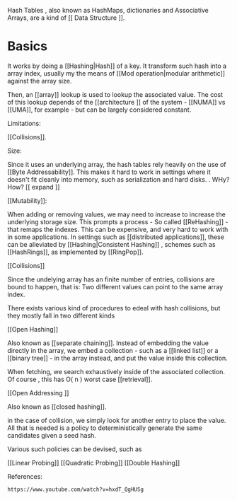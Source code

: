 
Hash Tables , also known as  HashMaps, dictionaries and Associative Arrays, are a kind of [[ Data Structure ]].


# Basics

It works by doing a [[Hashing|Hash]] of a key. 
It transform such hash into a array index, usually my the means of [[Mod operation|modular arithmetic]] against the array size. 

Then, an [[array]] lookup is used to lookup the associated value. 
The cost of this lookup depends of the [[architecture ]] of the system -  [[NUMA]] vs [[UMA]], for example - but can be largely considered constant. 

Limitations:

[[Collisions]].


Size:

Since it uses an underlying array, the hash tables rely heavily on the use of [[Byte Addressability]]. This makes it hard to work in settings where it doesn't fit cleanly into memory, such as serialization and hard disks.
    . WHy? How? [[ expand ]] 

    
[[Mutability]]:
    
When adding or removing values, we may need to increase to increase the underlying storage size. This prompts a process - So called [[ReHashing]] - that remaps the indexes. 
This can be expensive, and very hard to work with in some applications. In settings such as [[distributed applications]], these can be alleviated by [[Hashing|Consistent Hashing]] , schemes such as [[HashRings]], as implemented by [[RingPop]]. 


[[Collisions]]


Since the undelying array has an finite number of entries, collisions are bound to happen, that is: Two different values can point to the same array index. 

There exists various kind of procedures to edeal with hash collisions, but they mostly fall in two different kinds


[[Open Hashing]]

Also known as [[separate chaining]]. Instead of embedding the value directly in the array, we embed a collection - such as a [[linked list]] or a [[binary tree]] - in the array instead, and put the value inside this collection. 

When fetching, we search exhaustively  inside of the associated collection. Of course , this has O( n ) worst case [[retrieval]]. 

[[Open Addressing ]]
                    
Also known as [[closed hashing]]. 

in the case of collision, we simply look for another entry to place the value. All that is needed is a policy to deterministically generate the same candidates given a seed hash. 

Various such policies can be devised, such as 

[[Linear Probing]]
[[Quadratic Probing]]
[[Double Hashing]]



References:

    https://www.youtube.com/watch?v=hxdT_QgHUSg
